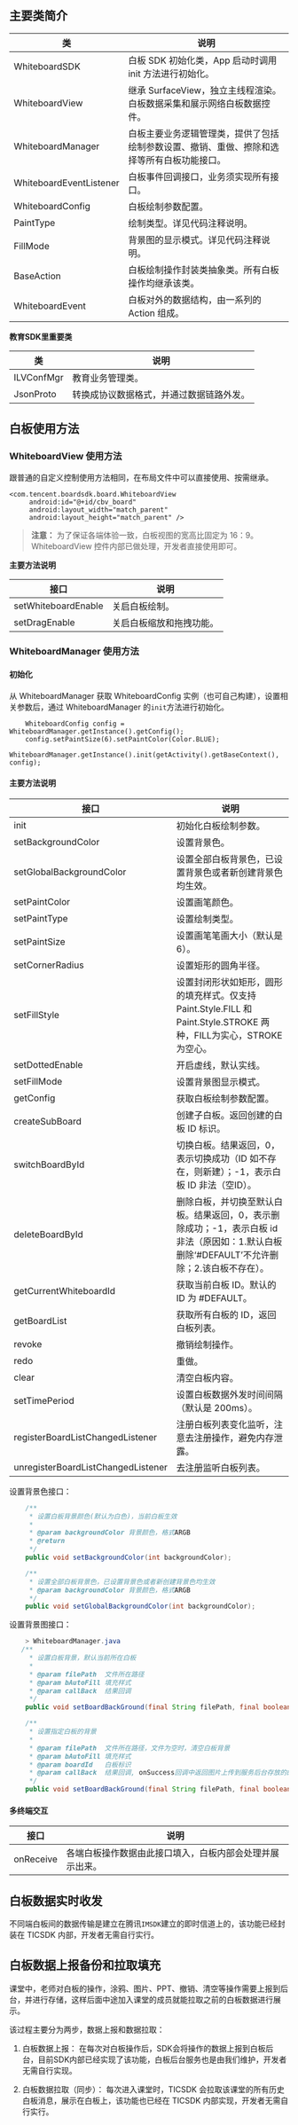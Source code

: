 ## 主要类简介

| 类                  | 说明                                       |
| ------------------ | ---------------------------------------- |
| WhiteboardSDK     |  白板 SDK 初始化类，App 启动时调用 init 方法进行初始化。 |
| WhiteboardView     | 继承 SurfaceView，独立主线程渲染。白板数据采集和展示网络白板数据控件。 |
| WhiteboardManager  | 白板主要业务逻辑管理类，提供了包括绘制参数设置、撤销、重做、擦除和选择等所有白板功能接口。 |
| WhiteboardEventListener | 白板事件回调接口，业务须实现所有接口。                               |
| WhiteboardConfig   | 白板绘制参数配置。                                |
| PaintType          | 绘制类型。详见代码注释说明。                           |
| FillMode           | 背景图的显示模式。详见代码注释说明。                       |
| BaseAction             | 白板绘制操作封装类抽象类。所有白板操作均继承该类。                     |
| WhiteboardEvent         | 白板对外的数据结构，由一系列的 Action 组成。                 |

**教育SDK里重要类**

| 类                | 说明                                     |
| ---------------- | ---------------------------------------- |
| ILVConfMgr       | 教育业务管理类。                              | 
| JsonProto        | 转换成协议数据格式，并通过数据链路外发。   |

## 白板使用方法
### WhiteboardView 使用方法
跟普通的自定义控制使用方法相同，在布局文件中可以直接使用、按需继承。
```
<com.tencent.boardsdk.board.WhiteboardView
	 android:id="@+id/cbv_board"
	 android:layout_width="match_parent"
	 android:layout_height="match_parent" />

```
> **注意：**
> 为了保证各端体验一致，白板视图的宽高比固定为 16：9。WhiteboardView 控件内部已做处理，开发者直接使用即可。

**主要方法说明**

| 接口                  | 说明          |
| ------------------- | ----------- |
| setWhiteboardEnable | 关启白板绘制。      |
| setDragEnable       | 关启白板缩放和拖拽功能。 |

### WhiteboardManager 使用方法

#### 初始化
从 WhiteboardManager 获取 WhiteboardConfig 实例（也可自己构建），设置相关参数后，通过 WhiteboardManager 的`init`方法进行初始化。

```
	WhiteboardConfig config = WhiteboardManager.getInstance().getConfig();
	config.setPaintSize(6).setPaintColor(Color.BLUE);
	WhiteboardManager.getInstance().init(getActivity().getBaseContext(), config);
```
#### 主要方法说明

| 接口                                 | 说明                                       |
| ---------------------------------- | ---------------------------------------- |
| init                               | 初始化白板绘制参数。                               |
| setBackgroundColor                 | 设置背景色。|
| setGlobalBackgroundColor				| 设置全部白板背景色，已设置背景色或者新创建背景色均生效。 |
| setPaintColor                      | 设置画笔颜色。                                   |
| setPaintType                       | 设置绘制类型。                                   |
| setPaintSize                       | 设置画笔笔画大小（默认是6）。                           |
| setCornerRadius                    | 设置矩形的圆角半径。                               |
| setFillStyle                       | 设置封闭形状如矩形，圆形的填充样式。仅支持 Paint.Style.FILL 和 Paint.Style.STROKE 两种，FILL为实心，STROKE 为空心。 |
| setDottedEnable                    | 开启虚线，默认实线。      |                         |
| setFillMode                        | 设置背景图显示模式。                               |
| getConfig                          | 获取白板绘制参数配置。                               |
| createSubBoard                     | 创建子白板。返回创建的白板 ID 标识。                       |
| switchBoardById                    | 切换白板。结果返回，0，表示切换成功（ID 如不存在，则新建）；-1，表示白板 ID 非法（空ID）。 |
| deleteBoardById                    | 删除白板，并切换至默认白板。结果返回，0，表示删除成功；-1，表示白板 id 非法（原因如：1.默认白板删除‘#DEFAULT’不允许删除；2.该白板不存在）。 |
| getCurrentWhiteboardId             | 获取当前白板 ID。默认的 ID 为 #DEFAULT。                 |
| getBoardList                       | 获取所有白板的 ID，返回白板列表。                         |
| revoke                             | 撤销绘制操作。                                   |
| redo                               | 重做。                                       |
| clear                              | 清空白板内容。                                   |
| setTimePeriod                      | 设置白板数据外发时间间隔（默认是 200ms）。             |
| registerBoardListChangedListener   | 注册白板列表变化监听，注意去注册操作，避免内存泄露。               |
| unregisterBoardListChangedListener | 去注册监听白板列表。                               |


设置背景色接口：

```java
    /**
     * 设置白板背景颜色(默认为白色)，当前白板生效
     *
     * @param backgroundColor 背景颜色，格式ARGB
     * @return
     */
    public void setBackgroundColor(int backgroundColor);

    /**
     * 设置全部白板背景色，已设置背景色或者新创建背景色均生效
     * @param backgroundColor 背景颜色，格式ARGB
     */
    public void setGlobalBackgroundColor(int backgroundColor);
```

设置背景图接口：

```java
	> WhiteboardManager.java
   /**
     * 设置白板背景，默认当前所在白板
     *
     * @param filePath  文件所在路径
     * @param bAutoFill 填充样式
     * @param callBack  结果回调
     */
    public void setBoardBackGround(final String filePath, final boolean bAutoFill, final IWbCallBack<String> callBack);

    /**
     * 设置指定白板的背景
     *
     * @param filePath  文件所在路径，文件为空时，清空白板背景
     * @param bAutoFill 填充样式
     * @param boardId   白板标识
     * @param callBack  结果回调, onSuccess回调中返回图片上传到服务后台存放的的url
     */
    public void setBoardBackGround(final String filePath, final boolean bAutoFill, final String boardId, final IWbCallBack<String> callBack);

```
#### 多终端交互
| 接口        | 说明                           |
| --------- | ---------------------------- |
| onReceive | 各端白板操作数据由此接口填入，白板内部会处理并展示出来。 |


##  白板数据实时收发

不同端白板间的数据传输是建立在腾讯`IMSDK`建立的即时信道上的，该功能已经封装在 TICSDK 内部，开发者无需自行实行。

##  白板数据上报备份和拉取填充

课堂中，老师对白板的操作，涂鸦、图片、PPT、撤销、清空等操作需要上报到后台，并进行存储，这样后面中途加入课堂的成员就能拉取之前的白板数据进行展示。

该过程主要分为两步，数据上报和数据拉取：

1. 白板数据上报：
在每次对白板操作后，SDK会将操作的数据上报到白板后台，目前SDK内部已经实现了该功能，白板后台服务也是由我们维护，开发者无需自行实现。

2. 白板数据拉取（同步）：
每次进入课堂时，TICSDK 会拉取该课堂的所有历史白板消息，展示在白板上，该功能也已经在 TICSDK 内部实现，开发者无需自行实行。

